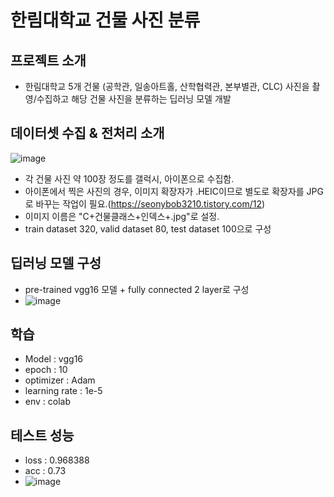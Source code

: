 # 한림대학교 건물 사진 분류

## 프로젝트 소개 
- 한림대학교 5개 건물 (공학관, 일송아트홀, 산학협력관, 본부별관, CLC) 사진을 촬영/수집하고 해당 건물 사진을 분류하는 딥러닝 모델 개발

## 데이터셋 수집 & 전처리 소개 
![image](https://github.com/sunyeongan/Classification_building_photos/assets/44018024/ff496332-c415-4b5a-993d-2bfcb7bf878e)
- 각 건물 사진 약 100장 정도를 갤럭시, 아이폰으로 수집함.
- 아이폰에서 찍은 사진의 경우, 이미지 확장자가 .HEIC이므로 별도로 확장자를 JPG로 바꾸는 작업이 필요.(https://seonybob3210.tistory.com/12)
- 이미지 이름은 "C+건물클래스+인덱스+.jpg"로 설정.
- train dataset 320, valid dataset 80, test dataset 100으로 구성 
## 딥러닝 모델 구성 
- pre-trained vgg16 모델 + fully connected 2 layer로 구성
- ![image](https://github.com/sunyeongan/Classification_building_photos/assets/44018024/84f828b1-c5f6-4ec5-8fc4-7dd1e6f908c3)
## 학습
- Model : vgg16
- epoch : 10
- optimizer : Adam
- learning rate : 1e-5
- env : colab
## 테스트 성능 
- loss : 0.968388
- acc : 0.73
- ![image](https://github.com/sunyeongan/Classification_building_photos/assets/44018024/e2b2e55e-93eb-4cf4-974a-77251306aa3f)

